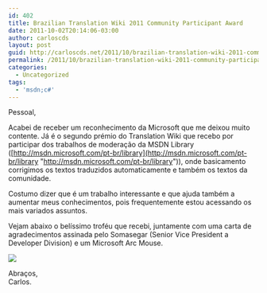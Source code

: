 ```yaml
---
id: 402
title: Brazilian Translation Wiki 2011 Community Participant Award
date: 2011-10-02T20:14:06-03:00
author: carloscds
layout: post
guid: http://carloscds.net/2011/10/brazilian-translation-wiki-2011-community-participant-award/
permalink: /2011/10/brazilian-translation-wiki-2011-community-participant-award/
categories:
  - Uncategorized
tags:
  - 'msdn;c#'
---
```

Pessoal,

Acabei de receber um reconhecimento da Microsoft que me deixou muito contente. Já é o segundo prémio do Translation Wiki que recebo por participar dos trabalhos de moderação da MSDN Library ([http://msdn.microsoft.com/pt-br/library](http://msdn.microsoft.com/pt-br/library "http://msdn.microsoft.com/pt-br/library")), onde basicamento corrigimos os textos traduzidos automaticamente e também os textos da comunidade.

Costumo dizer que é um trabalho interessante e que ajuda também a aumentar meus conhecimentos, pois frequentemente estou acessando os mais variados assuntos.

Vejam abaixo o belíssimo troféu que recebi, juntamente com uma carta de agradecimentos assinada pelo Somasegar (Senior Vice President a Developer Division) e um Microsoft Arc Mouse.

![]( wp-content/uploads/2011/10/DSC05926.jpg)

Abraços,  
Carlos.